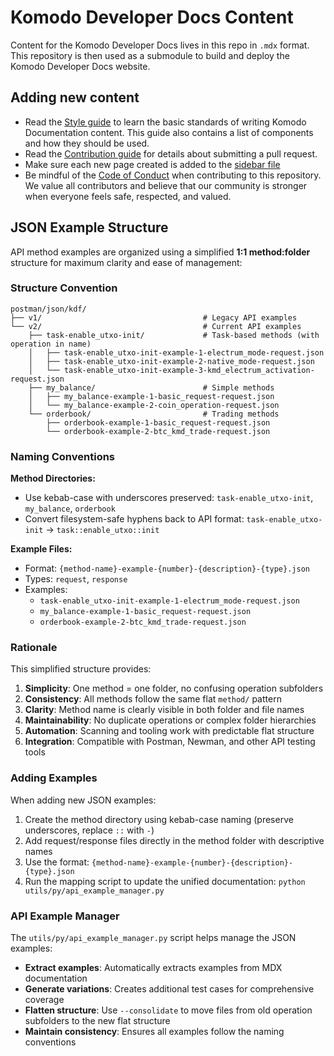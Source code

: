 # Komodo Developer Docs Content

Content for the Komodo Developer Docs lives in this repo in `.mdx` format. This repository is then used as a submodule to build and deploy the Komodo Developer Docs website.

## Adding new content

- Read the [Style guide](STYLE_GUIDE.md) to learn the basic standards of writing Komodo Documentation content. This guide also contains a list of components and how they should be used.
- Read the [Contribution guide](CONTRIBUTION_GUIDE.md) for details about submitting a pull request.
- Make sure each new page created is added to the [sidebar file](https://github.com/KomodoPlatform/komodo-docs-mdx/blob/main/src/data/sidebar.json)
- Be mindful of the [Code of Conduct](CODE_OF_CONDUCT.md) when contributing to this repository. We value all contributors and believe that our community is stronger when everyone feels safe, respected, and valued.

## JSON Example Structure

API method examples are organized using a simplified **1:1 method:folder** structure for maximum clarity and ease of management:

### Structure Convention

```
postman/json/kdf/
├── v1/                                    # Legacy API examples
└── v2/                                    # Current API examples
    ├── task-enable_utxo-init/             # Task-based methods (with operation in name)
    │   ├── task-enable_utxo-init-example-1-electrum_mode-request.json
    │   ├── task-enable_utxo-init-example-2-native_mode-request.json
    │   └── task-enable_utxo-init-example-3-kmd_electrum_activation-request.json
    ├── my_balance/                        # Simple methods
    │   ├── my_balance-example-1-basic_request-request.json
    │   └── my_balance-example-2-coin_operation-request.json
    └── orderbook/                         # Trading methods
        ├── orderbook-example-1-basic_request-request.json
        └── orderbook-example-2-btc_kmd_trade-request.json
```

### Naming Conventions

**Method Directories:**
- Use kebab-case with underscores preserved: `task-enable_utxo-init`, `my_balance`, `orderbook`
- Convert filesystem-safe hyphens back to API format: `task-enable_utxo-init` → `task::enable_utxo::init`

**Example Files:**
- Format: `{method-name}-example-{number}-{description}-{type}.json`
- Types: `request`, `response`
- Examples: 
  - `task-enable_utxo-init-example-1-electrum_mode-request.json`
  - `my_balance-example-1-basic_request-request.json`
  - `orderbook-example-2-btc_kmd_trade-request.json`

### Rationale

This simplified structure provides:

1. **Simplicity**: One method = one folder, no confusing operation subfolders
2. **Consistency**: All methods follow the same flat `method/` pattern
3. **Clarity**: Method name is clearly visible in both folder and file names
4. **Maintainability**: No duplicate operations or complex folder hierarchies
5. **Automation**: Scanning and tooling work with predictable flat structure
6. **Integration**: Compatible with Postman, Newman, and other API testing tools

### Adding Examples

When adding new JSON examples:

1. Create the method directory using kebab-case naming (preserve underscores, replace `::` with `-`)
2. Add request/response files directly in the method folder with descriptive names
3. Use the format: `{method-name}-example-{number}-{description}-{type}.json`
4. Run the mapping script to update the unified documentation: `python utils/py/api_example_manager.py`

### API Example Manager

The `utils/py/api_example_manager.py` script helps manage the JSON examples:

- **Extract examples**: Automatically extracts examples from MDX documentation
- **Generate variations**: Creates additional test cases for comprehensive coverage
- **Flatten structure**: Use `--consolidate` to move files from old operation subfolders to the new flat structure
- **Maintain consistency**: Ensures all examples follow the naming conventions
